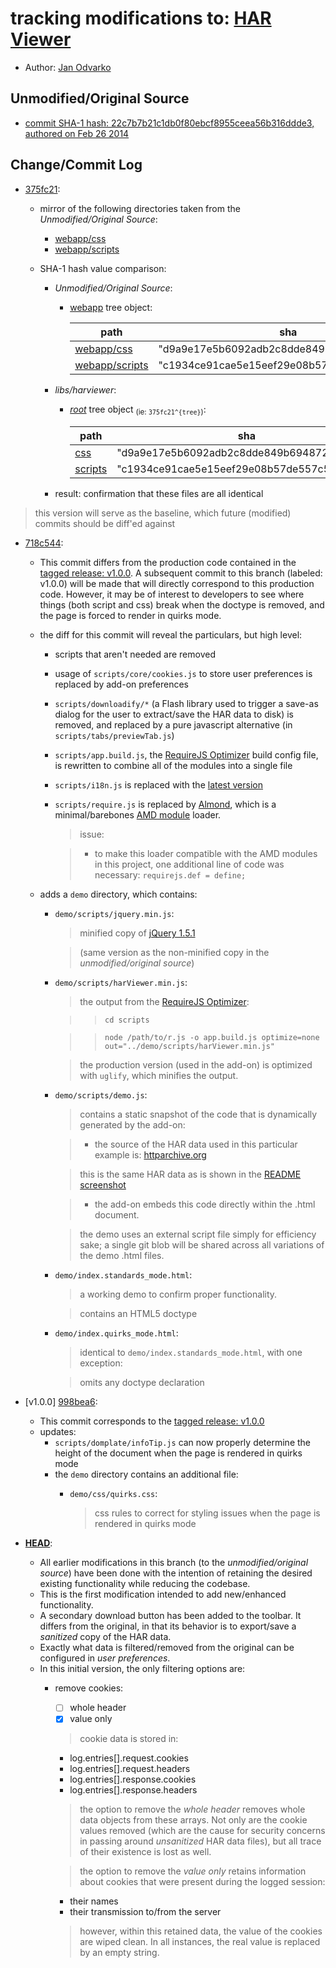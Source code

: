 # tracking modifications to: [HAR Viewer](https://github.com/janodvarko/harviewer)

* Author: [Jan Odvarko](http://www.softwareishard.com/blog/har-viewer/)

## Unmodified/Original Source

  * [commit SHA-1 hash: 22c7b7b21c1db0f80ebcf8955ceea56b316ddde3, authored on Feb 26 2014](https://github.com/janodvarko/harviewer/tree/22c7b7b21c1db0f80ebcf8955ceea56b316ddde3)

## Change/Commit Log

  * [375fc21](https://github.com/warren-bank/moz-harviewer/commit/375fc2138823cfdb2eaebaf9e36fe8ec63a5b7f8):
    * mirror of the following directories taken from the _Unmodified/Original Source_:
      * [webapp/css](https://github.com/janodvarko/harviewer/tree/22c7b7b21c1db0f80ebcf8955ceea56b316ddde3/webapp/css)
      * [webapp/scripts](https://github.com/janodvarko/harviewer/tree/22c7b7b21c1db0f80ebcf8955ceea56b316ddde3/webapp/scripts)

    * SHA-1 hash value comparison:
        * _Unmodified/Original Source_:
          * [webapp](https://api.github.com/repos/janodvarko/harviewer/contents/webapp?ref=22c7b7b21c1db0f80ebcf8955ceea56b316ddde3) tree object:

            path | sha
            ---- | ---
            [webapp/css](https://api.github.com/repos/janodvarko/harviewer/contents/webapp/css?ref=22c7b7b21c1db0f80ebcf8955ceea56b316ddde3) | "d9a9e17e5b6092adb2c8dde849b6948720973eda"
            [webapp/scripts](https://api.github.com/repos/janodvarko/harviewer/contents/webapp/scripts?ref=22c7b7b21c1db0f80ebcf8955ceea56b316ddde3) | "c1934ce91cae5e15eef29e08b57de557c57db7ef"

        * _libs/harviewer_:
          * [_root_](https://api.github.com/repos/warren-bank/moz-harviewer/contents?ref=375fc2138823cfdb2eaebaf9e36fe8ec63a5b7f8) tree object <sub>(ie: `375fc21^{tree}`)</sub>:

            path | sha
            ---- | ---
            [css](https://api.github.com/repos/warren-bank/moz-harviewer/contents/css?ref=375fc2138823cfdb2eaebaf9e36fe8ec63a5b7f8) | "d9a9e17e5b6092adb2c8dde849b6948720973eda"
            [scripts](https://api.github.com/repos/warren-bank/moz-harviewer/contents/scripts?ref=375fc2138823cfdb2eaebaf9e36fe8ec63a5b7f8) | "c1934ce91cae5e15eef29e08b57de557c57db7ef"

        * result: confirmation that these files are all identical

  > this version will serve as the baseline, which future (modified) commits should be diff'ed against

  * [718c544](https://github.com/warren-bank/moz-harviewer/compare/375fc2138823cfdb2eaebaf9e36fe8ec63a5b7f8...718c5444a1504462f2a28bca1e4f0082d2831b36):
    * This commit differs from the production code contained in the [tagged release: v1.0.0](https://github.com/warren-bank/moz-harviewer/releases/tag/v1.0.0).
      A subsequent commit to this branch (labeled: v1.0.0) will be made that will directly correspond to this production code.
      However, it may be of interest to developers to see where things (both script and css) break when the doctype is removed,
      and the page is forced to render in quirks mode.
    * the diff for this commit will reveal the particulars, but high level:
      * scripts that aren't needed are removed
      * usage of `scripts/core/cookies.js` to store user preferences is replaced by add-on preferences
      * `scripts/downloadify/*` (a Flash library used to trigger a save-as dialog for the user to extract/save the HAR data to disk)
        is removed, and replaced by a pure javascript alternative (in `scripts/tabs/previewTab.js`)
      * `scripts/app.build.js`, the [RequireJS Optimizer](http://requirejs.org/docs/optimization.html) build config file, is rewritten to combine all of the modules into a single file
      * `scripts/i18n.js` is replaced with the [latest version](https://github.com/requirejs/i18n/raw/87ce4b30c75fece0aedb5ca0ba1be4194147259d/i18n.js)
      * `scripts/require.js` is replaced by [Almond](https://github.com/jrburke/almond/raw/36b4b28163c31b699235534686e32d9585d9b826/almond.js),
        which is a minimal/barebones [AMD module](http://requirejs.org/docs/whyamd.html) loader.

        > issue:

        > * to make this loader compatible with the AMD modules in this project, one additional line of code was necessary: `requirejs.def = define;`

    * adds a `demo` directory, which contains:
      * `demo/scripts/jquery.min.js`:
        > minified copy of [jQuery 1.5.1](http://ajax.googleapis.com/ajax/libs/jquery/1.5.1/jquery.min.js)

        > (same version as the non-minified copy in the _unmodified/original source_)

      * `demo/scripts/harViewer.min.js`:
        > the output from the [RequireJS Optimizer](https://github.com/jrburke/r.js):

        >> `cd scripts`

        >> `node /path/to/r.js -o app.build.js optimize=none out="../demo/scripts/harViewer.min.js"`

        > the production version (used in the add-on) is optimized with `uglify`, which minifies the output.

      * `demo/scripts/demo.js`:
        > contains a static snapshot of the code that is dynamically generated by the add-on:

        > * the source of the HAR data used in this particular example is:
           [httparchive.org](http://httparchive.webpagetest.org/export.php?test=140801_0_8JH&run=1&cached=0&pretty=0)

        >   this is the same HAR data as is shown in the
            [README screenshot](https://raw.githubusercontent.com/warren-bank/moz-harviewer/screenshots/01.png)

        > * the add-on embeds this code directly within the .html document.

        >   the demo uses an external script file simply for efficiency sake;
            a single git blob will be shared across all variations of the demo .html files.

      * `demo/index.standards_mode.html`:
        > a working demo to confirm proper functionality.

        > contains an HTML5 doctype

      * `demo/index.quirks_mode.html`:
        > identical to `demo/index.standards_mode.html`, with one exception:

        > omits any doctype declaration

  * [v1.0.0] [998bea6](https://github.com/warren-bank/moz-harviewer/compare/375fc2138823cfdb2eaebaf9e36fe8ec63a5b7f8...998bea6740e91749f579c5c0b0163cc9594a7964):
    * This commit corresponds to the [tagged release: v1.0.0](https://github.com/warren-bank/moz-harviewer/releases/tag/v1.0.0)
    * updates:
      * `scripts/domplate/infoTip.js` can now properly determine the height of the document when the page is rendered in quirks mode
      * the `demo` directory contains an additional file:
        * `demo/css/quirks.css`:

          > css rules to correct for styling issues when the page is rendered in quirks mode

  * [__HEAD__](https://github.com/warren-bank/moz-harviewer/compare/375fc2138823cfdb2eaebaf9e36fe8ec63a5b7f8...libs/harviewer):
    * All earlier modifications in this branch (to the _unmodified/original source_) have been done
      with the intention of retaining the desired existing functionality while reducing the codebase.
    * This is the first modification intended to add new/enhanced functionality.
    * A secondary download button has been added to the toolbar.
      It differs from the original, in that its behavior is to export/save a _sanitized_ copy of the HAR data.
    * Exactly what data is filtered/removed from the original can be configured in _user preferences_.
    * In this initial version, the only filtering options are:
      * remove cookies:
        - [ ] whole header
        - [x] value only

        > cookie data is stored in:
          * log.entries[].request.cookies
          * log.entries[].request.headers
          * log.entries[].response.cookies
          * log.entries[].response.headers

        > the option to remove the _whole header_ removes whole data objects from these arrays. Not only are the cookie values removed (which are the cause for security concerns in passing around _unsanitized_ HAR data files), but all trace of their existence is lost as well.

        > the option to remove the _value only_ retains information about cookies that were present during the logged session:
          * their names
          * their transmission to/from the server

        > however, within this retained data, the value of the cookies are wiped clean.
          In all instances, the real value is replaced by an empty string.
